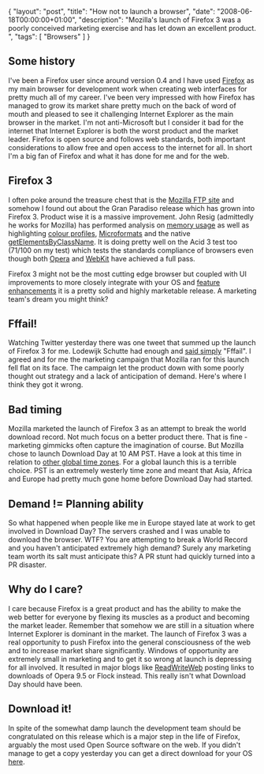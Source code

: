 {
  "layout": "post",
  "title": "How not to launch a browser",
  "date": "2008-06-18T00:00:00+01:00",
  "description": "Mozilla's launch of Firefox 3 was a poorly conceived marketing exercise and has let down an excellent product. ",
  "tags": [
    "Browsers"
  ]
}

## Some history

I've been a Firefox user since around version 0.4 and I have used [Firefox][1] as my main browser for development work when creating web interfaces for pretty much all of my career. I've been very impressed with how Firefox has managed to grow its market share pretty much on the back of word of mouth and pleased to see it challenging Internet Explorer as the main browser in the market. I'm not anti-Microsoft but I consider it bad for the internet that Internet Explorer is both the worst product and the market leader. Firefox is open source and follows web standards, both important considerations to allow free and open access to the internet for all. In short I'm a big fan of Firefox and what it has done for me and for the web.

## Firefox 3

I often poke around the treasure chest that is the [Mozilla FTP site][2] and somehow I found out about the Gran Paradiso release which has grown into Firefox 3. Product wise it is a massive improvement. John Resig (admittedly he works for Mozilla) has performed analysis on [memory usage][3] as well as highlighting [colour profiles][4], [Microformats][5] and the native [getElementsByClassName][6]. It is doing pretty well on the Acid 3 test too (71/100 on my test) which tests the standards compliance of browsers even though both [Opera][7] and [WebKit][8] have achieved a full pass</a>.

Firefox 3 might not be the most cutting edge browser but coupled with UI improvements to more closely integrate with your OS and [feature enhancements][9] it is a pretty solid and highly marketable release. A marketing team's dream you might think?

## Fffail!

Watching Twitter yesterday there was one tweet that summed up the launch of Firefox 3 for me. Lodewijk Schutte had enough and [said simply][10] "Fffail". I agreed and for me the marketing campaign that Mozilla ran for this launch fell flat on its face. The campaign let the product down with some poorly thought out strategy and a lack of anticipation of demand. Here's where I think they got it wrong.

## Bad timing

Mozilla marketed the launch of Firefox 3 as an attempt to break the world download record. Not much focus on a better product there. That is fine - marketing gimmicks often capture the imagination of course. But Mozilla chose to launch Download Day at 10 AM PST. Have a look at this time in relation to [other global time zones][11]. For a global launch this is a terrible choice. PST is an extremely westerly time zone and meant that Asia, Africa and Europe had pretty much gone home before Download Day had started.

## Demand != Planning ability

So what happened when people like me in Europe stayed late at work to get involved in Download Day? The servers crashed and I was unable to download the browser. WTF? You are attempting to break a World Record and you haven't anticipated extremely high demand? Surely any marketing team worth its salt must anticipate this? A PR stunt had quickly turned into a PR disaster. 

## Why do I care?

I care because Firefox is a great product and has the ability to make the web better for everyone by flexing its muscles as a product and becoming the market leader. Remember that somehow we are still in a situation where Internet Explorer is dominant in the market. The launch of Firefox 3 was a real opportunity to push Firefox into the general consciousness of the web and to increase market share significantly. Windows of opportunity are extremely small in marketing and to get it so wrong at launch is depressing for all involved. It resulted in major blogs like [ReadWriteWeb][12] posting links to downloads of Opera 9.5 or Flock instead. This really isn't what Download Day should have been.

## Download it!

In spite of the somewhat damp launch the development team should be congratulated on this release which is a major step in the life of Firefox, arguably the most used Open Source software on the web. If you didn't manage to get a copy yesterday you can get a direct download for your OS [here][13].

 [1]: http://www.mozilla.org/firefox/
 [2]: http://ftp.mozilla.org/pub/mozilla.org/
 [3]: http://ejohn.org/blog/firefox-3-memory-use/
 [4]: http://ejohn.org/blog/color-profiles/
 [5]: http://ejohn.org/blog/microformats-in-firefox-3/
 [6]: http://ejohn.org/blog/getelementsbyclassname-in-firefox-3/
 [7]: http://my.opera.com/desktopteam/blog/2008/03/26/opera-and-the-acid3-test
 [8]: http://webkit.org/blog/173/webkit-achieves-acid3-100100-in-public-build/
 [9]: http://www.dria.org/wordpress/archives/2008/06/12/655/
 [10]: http://twitter.com/low/statuses/837018954
 [11]: http://www.timeanddate.com/worldclock/fixedtime.html?month=6&day=17&year=2008&hour=10&min=0&sec=0&p1=224&sort=1
 [12]: http://www.readwriteweb.com/archives/get_firefoxif_you_can.php
 [13]: http://releases.mozilla.org/pub/mozilla.org/firefox/releases/
